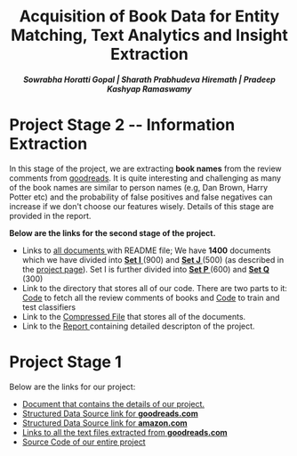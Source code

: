 <center> <h1>Acquisition of Book Data for Entity Matching, Text Analytics and Insight Extraction </h1>
</center>
<center>
<h5> Sowrabha Horatti Gopal  |   Sharath Prabhudeva Hiremath   |   Pradeep Kashyap Ramaswamy </h5>
</center>

<h1> Project Stage 2 -- Information Extraction</h1>
In this stage of the project, we are extracting <b>book names</b> from the review comments from <a href="http://www.goodreads.com">goodreads</a>. It is quite interesting and challenging as many of the book names are similar to person names (e.g, Dan Brown, Harry Potter etc) and the probability of false positives and false negatives can increase if we don't choose our features wisely. Details of this stage are provided in the report.

<b>Below are the links for the second stage of the project.</b>
<ul>
<li> Links to <a href="https://github.com/pradeep0605/CS838-Data-Science/tree/master/features/Documents"> all documents </a> with README file; We have <b>1400</b> documents which we have divided into <a href="https://github.com/pradeep0605/CS838-Data-Science/tree/master/features/Documents/I"> <b> Set I</b> </a> (900) and  <a href="https://github.com/pradeep0605/CS838-Data-Science/tree/master/features/Documents/J"> <b> Set J </b></a> (500) (as described in the <a href="https://sites.google.com/site/anhaidgroup/courses/cs-838-spring-2017/project-description/stage-2">project page</a>). Set I is further divided into <a href="https://github.com/pradeep0605/CS838-Data-Science/tree/master/features/Documents/I/P"> <b> Set P </b></a> (600) and <a href="https://github.com/pradeep0605/CS838-Data-Science/tree/master/features/Documents/I/Q"> <b> Set Q </b></a> (300)</li>
<li> Link to the directory that stores all of our code. There are two parts to it: <a href="https://github.com/pradeep0605/CS838-Data-Science/tree/master/articles2/articles">Code</a> to fetch all the review comments of books and <a href="https://github.com/pradeep0605/CS838-Data-Science/blob/master/features/feature.py">Code</a> to train and test classifiers</li>

<li> Link to the <a href="https://github.com/pradeep0605/CS838-Data-Science/blob/master/features/Documents.zip">Compressed File</a> that stores all of the documents. </li>

<li> Link to the  <a href="https://github.com/pradeep0605/CS838-Data-Science/blob/master/features/data-science-project.pdf"> Report </a> containing detailed descripton of the project. </li>
</ul>
</ul>

<h1> Project Stage 1 </h1>
<p> Below are the links for our project:
<ul> <li>  <a href="https://drive.google.com/file/d/0Bx-KXdV8HgwPdUZMd2o3ckdJZEE/view?usp=sharing"> Document that contains the details of our project. </a> </li>
<li> <a href="https://github.com/pradeep0605/CS838-Data-Science/blob/master/goodreads_crawl/goodreads.json"> Structured Data Source link for <b>goodreads.com</b> </a> </li>

<li> <a href="https://github.com/pradeep0605/CS838-Data-Science/blob/master/amazon_crawl/amazon_final.json"> Structured Data Source link for <b>amazon.com</b> </a> </li>

<li> <a href="https://github.com/pradeep0605/CS838-Data-Science/tree/master/features/Documents"> Links to all the text files extracted from <b> goodreads.com </b></a> </li>

<li> <a href="https://github.com/pradeep0605/CS838-Data-Science"> Source Code of our entire project</a></li>
</ul> 
